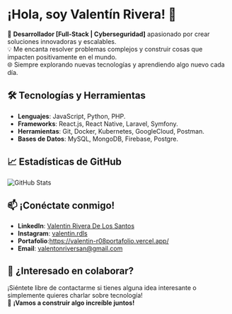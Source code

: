 # ¡Hola, soy Valentín Rivera! 👋

🚀 **Desarrollador [Full-Stack | Cyberseguridad]** apasionado por crear soluciones innovadoras y escalables.  
💡 Me encanta resolver problemas complejos y construir cosas que impacten positivamente en el mundo.  
🌐 Siempre explorando nuevas tecnologías y aprendiendo algo nuevo cada día.

## 🛠️ Tecnologías y Herramientas

- **Lenguajes**: JavaScript, Python, PHP.
- **Frameworks**: React.js, React Native, Laravel, Symfony.
- **Herramientas**: Git, Docker, Kubernetes,  GoogleCloud, Postman.
- **Bases de Datos**: MySQL, MongoDB, Firebase, Postgre.


## 📈 Estadísticas de GitHub

![GitHub Stats](https://github-readme-stats.vercel.app/api?username=ValentinR08&show_icons=true&theme=radical)

## 📫 ¡Conéctate conmigo!

- **LinkedIn**: [Valentin Rivera De Los Santos](https://www.linkedin.com/in/valent%C3%ADn-rivera-de-los-santos-382b2732a/)
- **Instagram**: [valentin.rdls](https://www.instagram.com/valentin.rdls/)
- **Portafolio**:https://valentin-r08portafolio.vercel.app/
- **Email**: valentonriversan@gmail.com

## 💬 ¿Interesado en colaborar?

¡Siéntete libre de contactarme si tienes alguna idea interesante o simplemente quieres charlar sobre tecnología!  
🚀 **¡Vamos a construir algo increíble juntos!**
